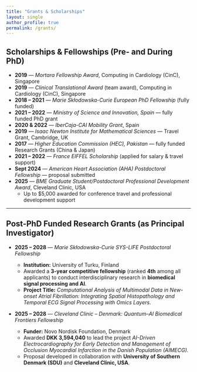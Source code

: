 ```yaml
---
title: "Grants & Scholarships"
layout: single
author_profile: true
permalink: /grants/
---
```


## Scholarships & Fellowships (Pre- and During PhD)

- **2019** — *Mortara Fellowship Award*, Computing in Cardiology (CinC), Singapore  
- **2019** — *Clinical Translational Award* (team award), Computing in Cardiology (CinC), Singapore  
- **2018 – 2021** — *Marie Skłodowska-Curie European PhD Fellowship* (fully funded)  
- **2021 – 2022** — *Ministry of Science and Innovation, Spain* — fully funded PhD grant  
- **2020 & 2022** — *IberCaja-CAI Mobility Grant*, Spain  
- **2019** — *Isaac Newton Institute for Mathematical Sciences* — Travel Grant, Cambridge, UK  
- **2017** — *Higher Education Commission (HEC), Pakistan* — fully funded Research Grants (China & Japan)  
- **2021 – 2022** — *France EIFFEL Scholarship* (applied for salary & travel support)  
- **Sept 2024** — *American Heart Association (AHA) Postdoctoral Fellowship* — proposal submitted  
- **2025** — *BME Graduate Student/Postdoctoral Professional Development Award*, Cleveland Clinic, USA  
  - Up to \$5,000 awarded for conference travel and professional development support

---

## Post-PhD Funded Research Grants (as Principal Investigator)

- **2025 – 2028** — *Marie Skłodowska-Curie SYS-LIFE Postdoctoral Fellowship*  
  - **Institution:** University of Turku, Finland  
  - Awarded a **3-year competitive fellowship** (ranked **4th** among all applicants) to conduct interdisciplinary research in **biomedical signal processing and AI**.  
  - **Project Title:** *Computational Analysis of Multimodal Data in New-onset Atrial Fibrillation: Integrating Spatial Histopathology and Temporal ECG Signal Processing with Omics Layers.*

- **2025 – 2028** — *Cleveland Clinic – Denmark: Quantum–AI Biomedical Frontiers Fellowship*  
  - **Funder:** Novo Nordisk Foundation, Denmark  
  - Awarded **DKK 3,594,040** to lead the project *AI-Driven Electrocardiography for Early Detection and Management of Occlusion Myocardial Infarction in the Danish Population (AIMECG).*  
  - Proposal developed in collaboration with **University of Southern Denmark (SDU)** and **Cleveland Clinic, USA**.
